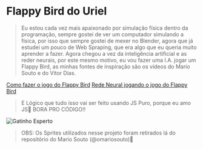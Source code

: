 # Flappy Bird do Uriel

> Eu estou cada vez mais apaixonado por simulação física dentro da programação, sempre gostei de ver um computador simulando a física, por isso que sempre gostei de mexer no Blender, agora que já estudei um pouco de Web Spraping, que era algo que eu queria muito aprender a fazer. Agora chegou a vez da inteligência artificial e as reder neurais, por este mesmo motivo, eu vou fazer uma I.A. jogar um Flappy Bird, as minhas fontes de inspiração são os vídeos do Mario Souto e do Vitor Dias.

[Como fazer o jogo do Flappy Bird](https://www.youtube.com/watch?v=jOAU81jdi-c&list=PLTcmLKdIkOWmeNferJ292VYKBXydGeDej)
[Rede Neural jogando o jogo do Flappy Bird](https://www.youtube.com/watch?v=vavXvu_SMeM)

>E Lógico que tudo isso vai ser feito usando JS Puro, porque eu amo JS💖 BORA PRO CÓDIGO!!

![Gatinho Esperto](https://c.tenor.com/29Ok5pc0ivAAAAAM/gatinho-gato.gif)

>OBS: Os Sprites utilizados nesse projeto foram retirados lá do repositório do Mario Souto (@omariosouto)🚀